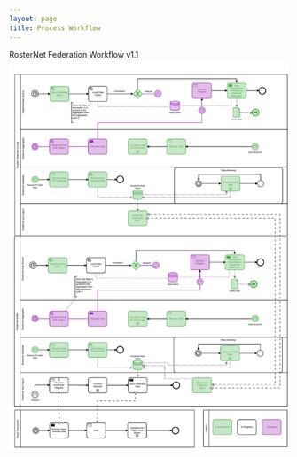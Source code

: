 ```yaml
---
layout: page
title: Process Workflow
---
```




  
  <div class="feature">
  RosterNet Federation Workflow v1.1
  
<img src="/img/RosterNet_Federation_Workflow_v1.1.1+2018010401.svg" class="diagrom-img-sec">


 
  </div>


<br/>


